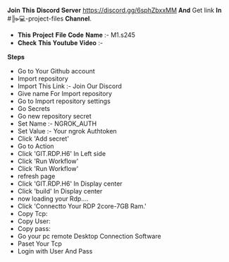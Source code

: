 𝐉𝐨𝐢𝐧 𝐓𝐡𝐢𝐬 𝐃𝐢𝐬𝐜𝐨𝐫𝐝 𝐒𝐞𝐫𝐯𝐞𝐫 https://discord.gg/6sphZbxxMM 𝐀𝐧𝐝 Get link 𝐈𝐧 #╠⫸💻-project-files 𝐂𝐡𝐚𝐧𝐧𝐞𝐥.
- 𝐓𝐡𝐢𝐬 𝐏𝐫𝐨𝐣𝐞𝐜𝐭 𝐅𝐢𝐥𝐞 𝐂𝐨𝐝𝐞 𝐍𝐚𝐦𝐞 :- M1.s245
- 𝐂𝐡𝐞𝐜𝐤 𝐓𝐡𝐢𝐬 𝐘𝐨𝐮𝐭𝐮𝐛𝐞 𝐕𝐢𝐝𝐞𝐨 :-

𝐒𝐭𝐞𝐩𝐬
-  Go to Your Github account
-  Import repository
-  Import This Link :- Join Our Discord 
-  Give name For Import repository
-  Go to Import repository settings
-  Go Secrets
-  Go new repository secret
-  Set Name :- NGROK_AUTH
-  Set Value :- Your ngrok Authtoken
-  Click 'Add secret'
-  Go to Action 
-  Click 'GIT.RDP.H6' In Left side
-  Click 'Run Workflow'
-  Click 'Run Workflow'
-  refresh page
-  Click 'GIT.RDP.H6' In Display center
-  Click 'build' In Display center
-  now loading your Rdp....
-  Click 'Connectto Your RDP 2core-7GB Ram.'
-  Copy Tcp:
-  Copy User:
-  Copy pass:
-  Go your pc remote Desktop Connection Software
-  Paset Your Tcp 
-  Login with User And Pass
